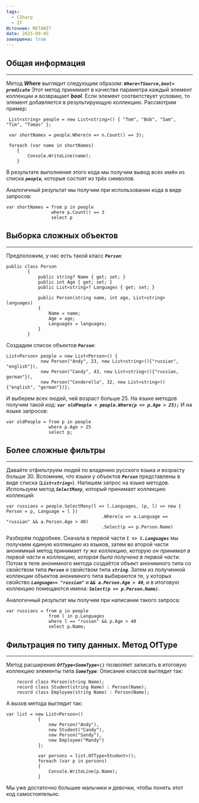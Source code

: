 ```yaml
---
tags:
  - CSharp
  - IT
Источник: METANIT
date: 2025-09-05
завершена: true
---
```

## Общая информация
---
Метод ***Where*** выглядит следующим образом: ***`Where<TSource,bool> predicate`***
Этот метод принимает в качестве параметра каждый элемент коллекции и возвращает ***bool***. Если элемент соответствует условию, то элемент добавляется в результирующую коллекцию.
Рассмотрим пример:
```
 List<string> people = new List<string>() { "Tom", "Bob", "Sam", "Tim", "Tomas" };

 var shortNames = people.Where(n => n.Count() == 3);
 
 foreach (var name in shortNames)
	{
		Console.WriteLine(name);
	}
```
В результате выполнения этого кода мы получим вывод всех имён из списка ***`people`***, которые состоят из трёх символов.

Аналогичный результат мы получим при использовании кода в виде запросов:
```
var shortNames = from p in people
				 where p.Count() == 3
				 select p
```
## Выборка сложных объектов
---
Предположим, у нас есть такой класс ***`Person`***:
```
public class Person
        {
            public string? Name { get; set; }
            public int Age { get; set; }
            public List<string>? Languages { get; set; }

            public Person(string name, int age, List<string> languages)
            {
                Name = name;
                Age = age;
                Languages = languages;
            }
        }
```
Создадим список объектов ***`Person`***:
```
List<Person> people = new List<Person>() { 
		     new Person("Andy", 23, new List<string>(){"russian", "english"}),
             new Person("Candy", 43, new List<string>(){"russian, german"}),
             new Person("Cenderella", 32, new List<string>(){"english", "german"})};
```
И выберем всех людей, чей возраст больше 25. На языке методов получим такой код:
***`var oldPeople = people.Where(p => p.Age > 25);`***
И на языке запросов:
```
var oldPeople = from p in people
				where p.Age > 25
				select p;
```
## Более сложные фильтры
---
Давайте отфильтруем людей по владению русского языка и возрасту больше 30.
Вспомним, что языки у объектов ***`Person`*** представлены в виде списка (***`List<string>`***). Напишем запрос на языке методов. Используем метод ***`SelectMany`***, который принимает коллекцию коллекций:
```
var russians = people.SelectMany(l => l.Languages, (p, l) => new { Person = p, Language = l })
                                    .Where(a => a.Language == "russian" && a.Person.Age > 40)
                                    .Select(p => p.Person.Name)
```
Разберём подробнее. Сначала в первой части ***`l => l.Languages`*** мы получаем *единую* коллекцию из языков, затем во второй части анонимный метод принимает *ту же коллекцию, которую он принимал в первой части* и *коллекцию, которая была получена в первой части*. Потом в теле анонимного метода создаётся объект анонимного типа со свойством типа ***`Person`*** и свойством типа ***`string`***. Затем из полученной коллекции объектов анонимного типа выбираются те, у которых свойство ***`Language== "russian"`*** и ***`&& a.Person.Age > 40`***, и в итоговую коллекцию помещаются имена: ***`Select(p => p.Person.Name)`***. 

Аналогичный результат мы получим при написании такого запроса:
```
var russians = from p in people
				from l in p.Languages
				where l == "russan" && p.Age > 40
				select p.Name;
```
## Фильтрация по типу данных. Метод OfType
---
Метод расширения ***`OfType<SomeType>()`*** позволяет записать в итоговую коллекцию элементы типа ***`SomeType`***:
Описание классов выглядит так:
```
    record class Person(string Name);
    record class Student(string Name) : Person(Name);
    record class Employee(string Name) : Person(Name);
```
А вызов метода выглядит так:
```
var list = new List<Person>()
            {
                new Person("Andy"),
                new Student("Candy"),
                new Person("Sandy"),
                new Employee("Mandy")
            };
            
            var persons = list.OfType<Student>();
            foreach (var p in persons)
            {
                Console.WriteLine(p.Name);
            }
```
Мы уже достаточно большие мальчики и девочки, чтобы понять этот код самостоятельно.